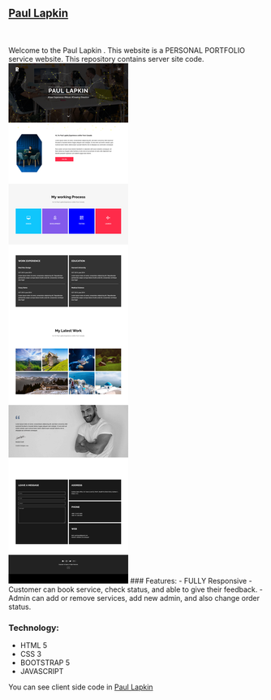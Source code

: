 ## [Paul Lapkin](https://shaharina.github.io/PSD-PR-ONE/)
<br/>
<br/>
Welcome to the Paul Lapkin . This website is a PERSONAL PORTFOLIO service website. This repository contains server site code.
<img src="https://raw.githubusercontent.com/Shaharina/All-images/main/images/Paul%20Lapkin.png" />
### Features:
- FULLY Responsive 
- Customer can book service, check status, and able to give their feedback.
- Admin can add or remove services, add new admin, and also change order status.

### Technology:
- HTML 5
- CSS 3
- BOOTSTRAP 5
- JAVASCRIPT

You can see client side code in [Paul Lapkin](https://shaharina.github.io/PSD-PR-ONE/)
